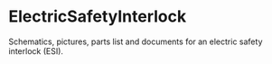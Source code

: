 # ElectricSafetyInterlock
Schematics, pictures, parts list and documents for an electric safety interlock (ESI). 
